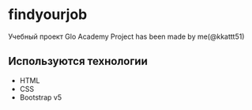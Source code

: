 # findyourjob
Учебный проект Glo Academy
Project has been made by me(@kkattt51)

## Используются технологии
- HTML
- CSS
- Bootstrap v5
